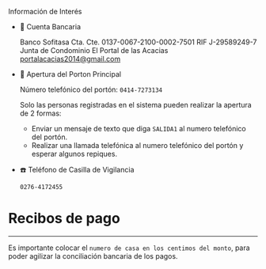 Información de Interés

- 🏦 Cuenta Bancaria

    Banco Sofitasa
    Cta. Cte. 0137-0067-2100-0002-7501
    RIF J-29589249-7
    Junta de Condominio El Portal de las Acacias
    portalacacias2014@gmail.com

- 🚧 Apertura del Porton Principal

    Número telefónico del portón: `0414-7273134`

    Solo las personas registradas en el sistema pueden realizar la apertura de 2 formas:

    - Enviar un mensaje de texto que diga `SALIDA1` al numero telefónico del portón.
    - Realizar una llamada telefónica al numero telefónico del portón y esperar algunos repiques.

- ☎️ Teléfono de Casilla de Vigilancia

    `0276-4172455`

# Recibos de pago

---

Es importante colocar el `numero de casa en los centimos del monto`, para poder agilizar la conciliación bancaria de los pagos.
